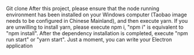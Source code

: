 Git clone After this project, please ensure that the node running environment has been installed on your Windows computer (Taobao image needs to be configured in Chinese Mainland), and then execute yarn. If you are unwilling to install yarn, please execute npm i, "npm i" is equivalent to "npm install". After the dependency installation is completed, execute "npm run start" or "yarn start". Just a moment, you can write your Electron application